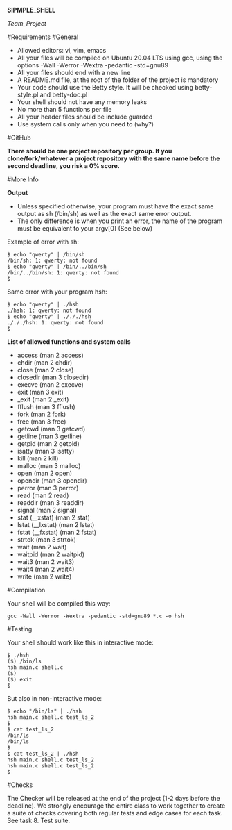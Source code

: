 __SIPMPLE_SHELL__

_Team_Project_

#Requirements
#General

*    Allowed editors: vi, vim, emacs
*    All your files will be compiled on Ubuntu 20.04 LTS using gcc, using the options -Wall -Werror -Wextra -pedantic -std=gnu89
*    All your files should end with a new line
*    A README.md file, at the root of the folder of the project is mandatory
*    Your code should use the Betty style. It will be checked using betty-style.pl and betty-doc.pl
*    Your shell should not have any memory leaks
*    No more than 5 functions per file
*    All your header files should be include guarded
*    Use system calls only when you need to (why?)


#GitHub

**There should be one project repository per group. If you clone/fork/whatever a project repository with the same name before the second deadline, you risk a 0% score.**

#More Info

**Output**

*    Unless specified otherwise, your program must have the exact same output as sh (/bin/sh) as well as the exact same error output.
*    The only difference is when you print an error, the name of the program must be equivalent to your argv[0] (See below)

Example of error with sh:
```
$ echo "qwerty" | /bin/sh
/bin/sh: 1: qwerty: not found
$ echo "qwerty" | /bin/../bin/sh
/bin/../bin/sh: 1: qwerty: not found
$
```
Same error with your program hsh:
```
$ echo "qwerty" | ./hsh
./hsh: 1: qwerty: not found
$ echo "qwerty" | ./././hsh
./././hsh: 1: qwerty: not found
$
```
**List of allowed functions and system calls**

*    access (man 2 access)
*    chdir (man 2 chdir)
*    close (man 2 close)
*    closedir (man 3 closedir)
*    execve (man 2 execve)
*    exit (man 3 exit)
*    \_exit (man 2 \_exit)
*    fflush (man 3 fflush)
*    fork (man 2 fork)
*    free (man 3 free)
*    getcwd (man 3 getcwd)
*    getline (man 3 getline)
*    getpid (man 2 getpid)
*    isatty (man 3 isatty)
*    kill (man 2 kill)
*    malloc (man 3 malloc)
*    open (man 2 open)
*    opendir (man 3 opendir)
*    perror (man 3 perror)
*    read (man 2 read)
*    readdir (man 3 readdir)
*    signal (man 2 signal)
*    stat (\_\_xstat) (man 2 stat)
*    lstat (\_\_lxstat) (man 2 lstat)
*    fstat (\_\_fxstat) (man 2 fstat)
*    strtok (man 3 strtok)
*    wait (man 2 wait)
*    waitpid (man 2 waitpid)
*    wait3 (man 2 wait3)
*    wait4 (man 2 wait4)
*    write (man 2 write)

#Compilation

Your shell will be compiled this way:
```
gcc -Wall -Werror -Wextra -pedantic -std=gnu89 *.c -o hsh
```
#Testing

Your shell should work like this in interactive mode:
```
$ ./hsh
($) /bin/ls
hsh main.c shell.c
($)
($) exit
$
```
But also in non-interactive mode:
```
$ echo "/bin/ls" | ./hsh
hsh main.c shell.c test_ls_2
$
$ cat test_ls_2
/bin/ls
/bin/ls
$
$ cat test_ls_2 | ./hsh
hsh main.c shell.c test_ls_2
hsh main.c shell.c test_ls_2
$
```
#Checks

The Checker will be released at the end of the project (1-2 days before the deadline). We strongly encourage the entire class to work together to create a suite of checks covering both regular tests and edge cases for each task. See task 8. Test suite.

